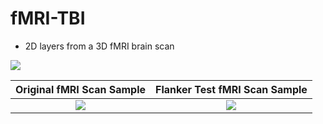 # fMRI-TBI

- 2D layers from a 3D fMRI brain scan

![](https://s4.gifyu.com/images/fmri.png)


Original fMRI Scan Sample       |     Flanker Test fMRI Scan Sample
:------------------------------:|:-------------------------:
![](https://s4.gifyu.com/images/original_fmri.gif)  |  ![](https://s4.gifyu.com/images/flanker_fmri.md.gif)
